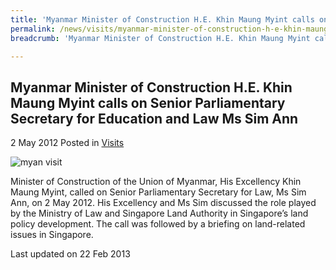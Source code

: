 ```yaml
---
title: 'Myanmar Minister of Construction H.E. Khin Maung Myint calls on Senior Parliamentary Secretary for Education and Law Ms Sim Ann'
permalink: /news/visits/myanmar-minister-of-construction-h-e-khin-maung-myint-calls-on-senior-parliamentary-secretary-for/
breadcrumb: 'Myanmar Minister of Construction H.E. Khin Maung Myint calls on Senior Parliamentary Secretary for Education and Law Ms Sim Ann'

---
```



<style>
.image {width: 600px;}
.image img {max-width: 100%;}
</style>

Myanmar Minister of Construction H.E. Khin Maung Myint calls on Senior Parliamentary Secretary for Education and Law Ms Sim Ann
---

2 May 2012 Posted in [Visits](/news/visits/)

<div class="image"><img src="/images/MyanmarVisit.jpg/" alt="myan visit" title="myan visit"></div>

Minister of Construction of the Union of Myanmar, His Excellency Khin Maung Myint, called on Senior Parliamentary Secretary for Law, Ms Sim Ann, on 2 May 2012.  His Excellency and Ms Sim discussed the role played by the Ministry of Law and Singapore Land Authority in Singapore’s land policy development. The call was followed by a briefing on land-related issues in Singapore. 

<p class="right-side-updated">Last updated on 22 Feb 2013</p>
